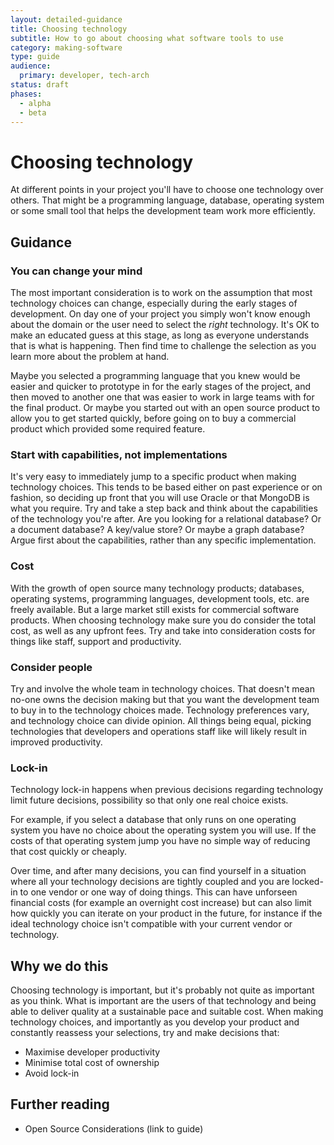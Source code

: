 ```yaml
---
layout: detailed-guidance
title: Choosing technology
subtitle: How to go about choosing what software tools to use
category: making-software
type: guide
audience:
  primary: developer, tech-arch
status: draft
phases:
  - alpha
  - beta
---
```

    
# Choosing technology

At different points in your project you'll have to choose one technology
over others. That might be a programming language, database, operating
system or some small tool that helps the development team work more
efficiently.

## Guidance

### You can change your mind

The most important consideration is to work on the assumption that most
technology choices can change, especially during the early stages of
development. On day one of your project you simply won't know enough
about the domain or the user need to select the _right_ technology. 
It's OK to make an educated guess at this stage, as long as everyone
understands that is what is happening. Then find time to challenge the
selection as you learn more about the problem at hand.

Maybe you selected a programming language that you knew would be easier
and quicker to prototype in for the early stages of the project, and then
moved to another one that was easier to work in large teams with for the
final product. Or maybe you started out with an open source product to
allow you to get started quickly, before going on to buy a commercial
product which provided some required feature.

### Start with capabilities, not implementations

It's very easy to immediately jump to a specific product when making
technology choices. This tends to be based either on past experience or
on fashion, so deciding up front that you will use Oracle or that
MongoDB is what you require. Try and take a step back and think about
the capabilities of the technology you're after. Are you looking for a
relational database? Or a document database? A key/value store? Or maybe
a graph database? Argue first about the capabilities, rather than any
specific implementation.

### Cost

With the growth of open source many technology products; databases,
operating systems, programming languages, development tools, etc. are
freely available. But a large market still exists for commercial
software products. When choosing technology make sure you do consider
the total cost, as well as any upfront fees. Try and take into
consideration costs for things like staff, support and productivity.

### Consider people

Try and involve the whole team in technology choices. That doesn't mean
no-one owns the decision making but that you want the development team
to buy in to the technology choices made. Technology preferences
vary, and technology choice can divide opinion. All things being equal,
picking technologies that developers and operations staff like will
likely result in improved productivity.

### Lock-in

Technology lock-in happens when previous decisions regarding technology
limit future decisions, possibility so that only one real choice exists.

For example, if you select a database that only runs on one operating
system you have no choice about the operating system you will use. If the
costs of that operating system jump you have no simple way of reducing
that cost quickly or cheaply.

Over time, and after many decisions, you can find yourself in a
situation where all your technology decisions are tightly coupled and
you are locked-in to one vendor or one way of doing things. This can
have unforseen financial costs (for example an overnight cost increase)
but can also limit how quickly you can iterate on your product in the
future, for instance if the ideal technology choice isn't compatible
with your current vendor or technology.

## Why we do this

Choosing technology is important, but it's probably not quite as
important as you think. What is important are the users of that
technology and being able to deliver quality at a sustainable pace and
suitable cost. When making technology choices, and importantly as you
develop your product and constantly reassess your selections, try and
make decisions that:

* Maximise developer productivity
* Minimise total cost of ownership
* Avoid lock-in

## Further reading

* Open Source Considerations (link to guide)
